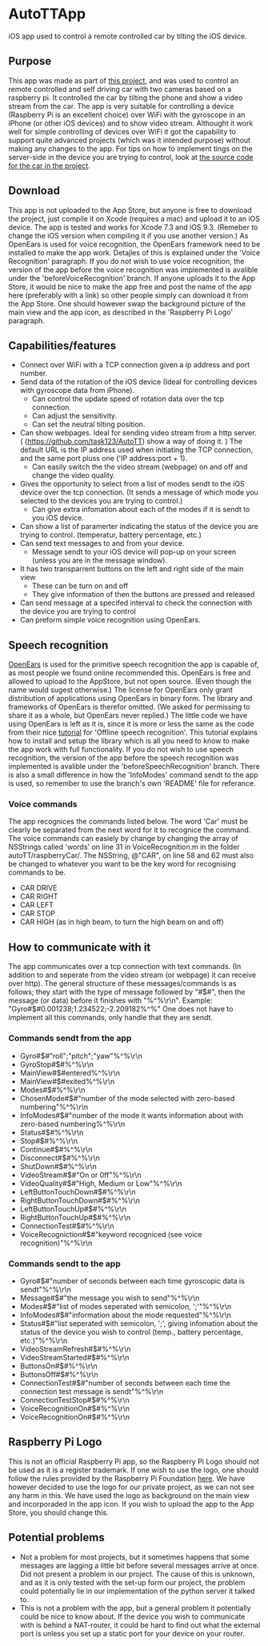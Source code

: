 # AutoTTApp
iOS app used to control a remote controlled car by tilting the iOS device.

## Purpose
This app was made as part of [this project](https://autottblog.wordpress.com), and was used to control an remote controlled and self driving car with two cameras based on a raspberry pi. It controlled the car by tilting the phone and show a video stream from the car. The app is very suitable for controlling a device (Raspberry Pi is an excellent choice) over WiFi with the gyroscope in an iPhone (or other iOS devices) and to show video stream. Althought it work well for simple controlling of devices over WiFi it got the capability to support quite advanced projects (which was it intended purpose) without making any changes to the app. For tips on how to implement tings on the server-side in the device you are trying to control, look at [the source code for the car in the project](https://github.com/task123/AutoTT).

## Download
This app is not uploaded to the App Store, but anyone is free to download the project, just compile it on Xcode (requires a mac) and upload it to an iOS device. The app is tested and works for Xcode 7.3 and iOS 9.3. (Remeber to change the iOS version when compiling it if you use another version.) As OpenEars is used for voice recognition, the OpenEars framework need to be installed to make the app work. Detajles of this is explained under the 'Voice Recognition' paragraph. If you do not wish to use voice recognition, the version of the app before the voice recognition was implemented is avalible under the 'beforeVoiceRecognition' branch. If anyone uploads it to the App Store, it would be nice to make the app free and post the name of the app here (preferably with a link) so other people simply can download it from the App Store. One should however swap the background picture of the main view and the app icon, as described in the 'Raspberry Pi Logo' paragraph. 

## Capabilities/features
* Connect over WiFi with a TCP connection given a ip address and port number.
* Send data of the rotation of the iOS device (Ideal for controlling devices with gyroscope data from iPhone).
  * Can control the update speed of rotation data over the tcp connection.
  * Can adjust the sensitivity.
  * Can set the neutral tilting position. 
* Can show webpages. Ideal for sending video stream from a http server. ( (https://github.com/task123/AutoTT) show a way of doing it. ) The default URL is the IP address used when initiating the TCP connection, and the same port pluss one ('IP address:port + 1).
  * Can easily switch the the video stream (webpage) on and off and change the video quality.
* Gives the opportunity to select from a list of modes sendt to the iOS device over the tcp connection. (It sends a message of which mode you selected to the devices you are trying to control.)
  * Can give extra infomation about each of the modes if it is sendt to you iOS device.
* Can show a list of paramerter indicating the status of the device you are trying to control. (temperatur, battery percentage, etc.)
* Can send text messages to and from your device.
  * Message sendt to your iOS device will pop-up on your screen (unless you are in the message window).
* It has two transparrent buttons on the left and right side of the main view
  * These can be turn on and off
  * They give information of then the buttons are pressed and released
* Can send message at a specifed interval to check the connection with the device you are trying to control
* Can preform simple voice recognition using OpenEars.

## Speech recognition
[OpenEars](http://www.politepix.com/openears/) is used for the primitive speech recognition the app is capable of, as most people we found online recommended this. OpenEars is free and allowed to upload to the AppStore, but not open source. (Even though the name would sugest otherwise.) The license for OpenEars only grant distribution of applications using OpenEars in binary form. The library and frameworks of OpenEars is therefor omitted. (We asked for permissing to share it as a whole, but OpenEars never replied.) The little code we have using OpenEars is left as it is, since it is more or less the same as the code from their nice [tutorial](http://www.politepix.com/openears/tutorial/) for 'Offline speech recognition'. This tutorial explains how to install and setup the library which is all you need to know to make the app work with full functionality. If you do not wish to use speech recognition, the version of the app before the speech recognition was implemented is avalible under the 'beforeSpeechRecognition' branch. There is also a small difference in how the 'InfoModes' command sendt to the app is used, so remember to use the branch's own 'README' file for referance.

### Voice commands
The app recognices the commands listed below. The word 'Car' must be clearly be separated from the next word for it to recognice the command. The voice commands can easiely by change by changing the array of NSStrings called 'words' on line 31 in VoiceRecognition.m in the folder autoTT/raspberryCar/. The NSString, @"CAR", on line 58 and 62 must also be changed to whatever you want to be the key word for recognising commands to be.
* CAR DRIVE
* CAR RIGHT
* CAR LEFT
* CAR STOP
* CAR HIGH (as in high beam, to turn the high beam on and off)

## How to communicate with it
The app communicates over a tcp connection with text commands. (In addition to and seperate from the video stream (or webpage) it can receive over http). The general structure of these messages/commands is as follows; they start with the type of message followed by "#$#", then the message (or data) before it finishes with "%^%\r\n". Example: "Gyro#$#0.001238;1.234522;-2.209182%^%" One does not have to implement all this commands, only handle that they are sendt.

### Commands sendt from the app
* Gyro#$#"roll";"pitch";"yaw"%^%\r\n
* GyroStop#$#%^%\r\n
* MainView#$#entered%^%\r\n
* MainView#$#exited%^%\r\n
* Modes#$#%^%\r\n
* ChosenMode#$#"number of the mode selected with zero-based numbering"%^%\r\n
* InfoModes#$#"number of the mode it wants information about with zero-based numbering%^%\r\n
* Status#$#%^%\r\n
* Stop#$#%^%\r\n
* Continue#$#%^%\r\n
* Disconnect#$#%^%\r\n
* ShutDown#$#%^%\r\n
* VideoStream#$#"On or 0ff"%^%\r\n
* VideoQuality#$#"High, Medium or Low"%^%\r\n
* LeftButtonTouchDown#$#%^%\r\n
* RightButtonTouchDown#$#%^%\r\n
* LeftButtonTouchUp#$#%^%\r\n
* RightButtonTouchUp#$#%^%\r\n
* ConnectionTest#$#%^%\r\n
* VoiceRecogniction#$#"keyword recogniced (see voice recognition)"%^%\r\n

### Commands sendt to the app
* Gyro#$#"number of seconds between each time gyroscopic data is sendt"%^%\r\n
* Message#$#"the message you wish to send"%^%\r\n
* Modes#$#"list of modes seperated with semicolon, ';'"%^%\r\n
* InfoModes#$#"information about the mode requested"%^%\r\n
* Status#$#"list seperated with semicolon, ';', giving infomation about the status of the device you wish to control (temp., battery percentage, etc.)"%^%\r\n
* VideoStreamRefresh#$#%^%\r\n
* VideoStreamStarted#$#%^%\r\n
* ButtonsOn#$#%^%\r\n
* ButtonsOff#$#%^%\r\n
* ConnectionTest#$#"number of seconds between each time the connection test message is sendt"%^%\r\n
* ConnectionTestStop#$#%^%\r\n
* VoiceRecognitionOn#$#%^%\r\n
* VoiceRecognitionOn#$#%^%\r\n

## Raspberry Pi Logo
This is not an official Raspberry Pi app, so the Raspberry Pi Logo should not be used as it is a register trademark. If one wish to use the logo, one should follow the rules provided by the Raspberry Pi Foundation [here](https://www.raspberrypi.org/trademark-rules/). We have however decided to use the logo for our private project, as we can not see any harm in this. We have used the logo as background on the main view and incorporaded in the app icon. If you wish to upload the app to the App Store, you should change this.

## Potential problems
* Not a problem for most projects, but it sometimes happens that some messages are lagging a little bit before several messages arrive at once. Did not present a problem in our project. The cause of this is unknown, and as it is only tested with the set-up form our project, the problem could potentially lie in our implementation of the python server it talked to.
* This is not a problem with the app, but a general problem it potentially could be nice to know about. If the device you wish to communicate with is behind a NAT-router, it could be hard to find out what the external port is unless you set up a static port for your device on your router.
